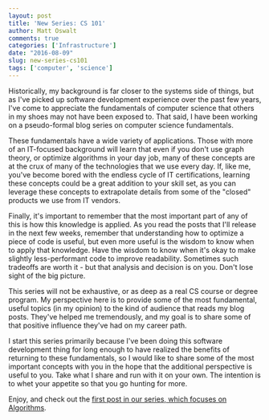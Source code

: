 ```yaml
---
layout: post
title: 'New Series: CS 101'
author: Matt Oswalt
comments: true
categories: ['Infrastructure']
date: "2016-08-09"
slug: new-series-cs101
tags: ['computer', 'science']
---
```



Historically, my background is far closer to the systems side of things, but as I've picked up software development experience over the past few years, I've come to appreciate the fundamentals of computer science that others in my shoes may not have been exposed to. That said, I have been working on a pseudo-formal blog series on computer science fundamentals.

These fundamentals have a wide variety of applications. Those with more of an IT-focused background will learn that even if you don't use graph theory, or optimize algorithms in your day job, many of these concepts are at the crux of many of the technologies that we use every day. If, like me, you've become bored with the endless cycle of IT certifications, learning these concepts could be a great addition to your skill set, as you can leverage these concepts to extrapolate details from some of the "closed" products we use from IT vendors.

Finally, it's important to remember that the most important part of any of this is how this knowledge is applied. As you read the posts that I'll release in the next few weeks, remember that understanding how to optimize a piece of code is useful, but even more useful is the wisdom to know when to apply that knowledge. Have the wisdom to know when it's okay to make slightly less-performant code to improve readability. Sometimes such tradeoffs are worth it - but that analysis and decision is on you. Don't lose sight of the big picture.

This series will not be exhaustive, or as deep as a real CS course or degree program. My perspective here is to provide some of the most fundamental, useful topics (in my opinion) to the kind of audience that reads my blog posts. They've helped me tremendously, and my goal is to share some of that positive influence they've had on my career path.

I start this series primarily because I've been doing this software development thing for long enough to have realized the benefits of returning to these fundamentals, so I would like to share some of the most important concepts with you in the hope that the additional perspective is useful to you. Take what I share and run with it on your own. The intention is to whet your appetite so that you go hunting for more.

Enjoy, and check out the [first post in our series, which focuses on Algorithms](https://oswalt.dev/2016/08/cs101-algorithms/).
